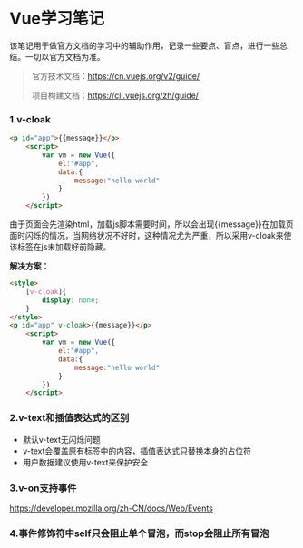 # Vue学习笔记

该笔记用于做官方文档的学习中的辅助作用，记录一些要点、盲点，进行一些总结。一切以官方文档为准。

>官方技术文档：<https://cn.vuejs.org/v2/guide/>
>
>项目构建文档：<https://cli.vuejs.org/zh/guide/>



### 1.v-cloak

```html
<p id="app">{{message}}</p>
    <script>
        var vm = new Vue({
            el:"#app",
            data:{
                message:"hello world"
            }
        })
    </script>
```

由于页面会先渲染html，加载js脚本需要时间，所以会出现{{message}}在加载页面时闪烁的情况，当网络状况不好时，这种情况尤为严重，所以采用v-cloak来使该标签在js未加载好前隐藏。

**解决方案：**

```html
<style>
    [v-cloak]{
        display: none;
    }
</style>
<p id="app" v-cloak>{{message}}</p>
    <script>
        var vm = new Vue({
            el:"#app",
            data:{
                message:"hello world"
            }
        })
    </script>
```



### 2.v-text和插值表达式的区别

- 默认v-text无闪烁问题
- v-text会覆盖原有标签中的内容，插值表达式只替换本身的占位符
- 用户数据建议使用v-text来保护安全



### 3.v-on支持事件

<https://developer.mozilla.org/zh-CN/docs/Web/Events>



### 4.事件修饰符中self只会阻止单个冒泡，而stop会阻止所有冒泡

